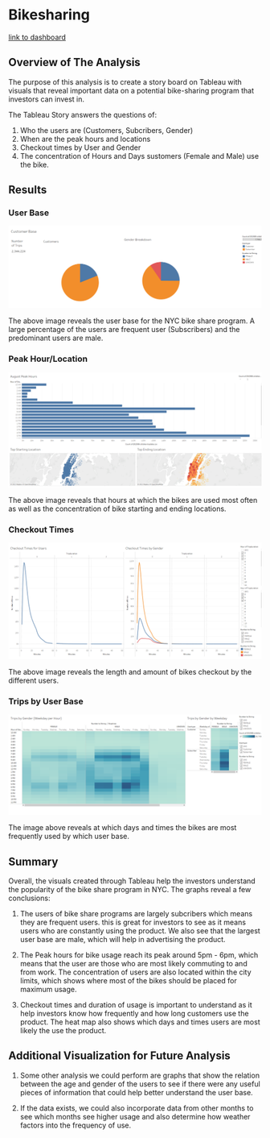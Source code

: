 # Bikesharing

[link to dashboard](https://public.tableau.com/app/profile/daniel.kim1516/viz/Book2_16688874096680/NYCCitibikeStory)

## Overview of The Analysis
The purpose of this analysis is to create a story board on Tableau with visuals that reveal important data on a potential bike-sharing program that investors can invest in. 

The Tableau Story answers the questions of:

1. Who the users are (Customers, Subcribers, Gender)
2. When are the peak hours and locations
3. Checkout times by User and Gender
4. The concentration of Hours and Days sustomers (Female and Male) use the bike.

## Results

### User Base

![userbase](Resources/userbase.png)

The above image reveals the user base for the NYC bike share program. A large percentage of the users are frequent user (Subscribers) and the predominant users are male. 

### Peak Hour/Location

![peakhours](Resources/peakhours.png)

The above image reveals that hours at which the bikes are used most often as well as the concentration of bike starting and ending locations. 

### Checkout Times

![checkout_times](Resources/checkout_times.png)

The above image reveals the length and amount of bikes checkout by the different users. 

### Trips by User Base

![tripsbyuserbase](Resources/tripsbyuserbase.png)

The image above reveals at which days and times the bikes are most frequently used by which user base. 

## Summary

Overall, the visuals created through Tableau help the investors understand the popularity of the bike share program in NYC. The graphs reveal a few conclusions:

1. The users of bike share programs are largely subcribers which means they are frequent users. this is great for investors to see as it means users who are constantly using the product. We also see that the largest user base are male, which will help in advertising the product. 

2. The Peak hours for bike usage reach its peak around 5pm - 6pm, which means that the user are those who are most likely commuting to and from work. The concentration of users are also located within the city limits, which shows where most of the bikes should be placed for maximum usage. 

3. Checkout times and duration of usage is important to understand as it help investors know how frequently and how long customers use the product. The heat map also shows which days and times users are most likely the use the product. 

## Additional Visualization for Future Analysis

1. Some other analysis we could perform are graphs that show the relation between the age and gender of the users to see if there were any useful pieces of information that could help better understand the user base. 

2. If the data exists, we could also incorporate data from other months to see which months see higher usage and also determine how weather factors into the frequency of use. 